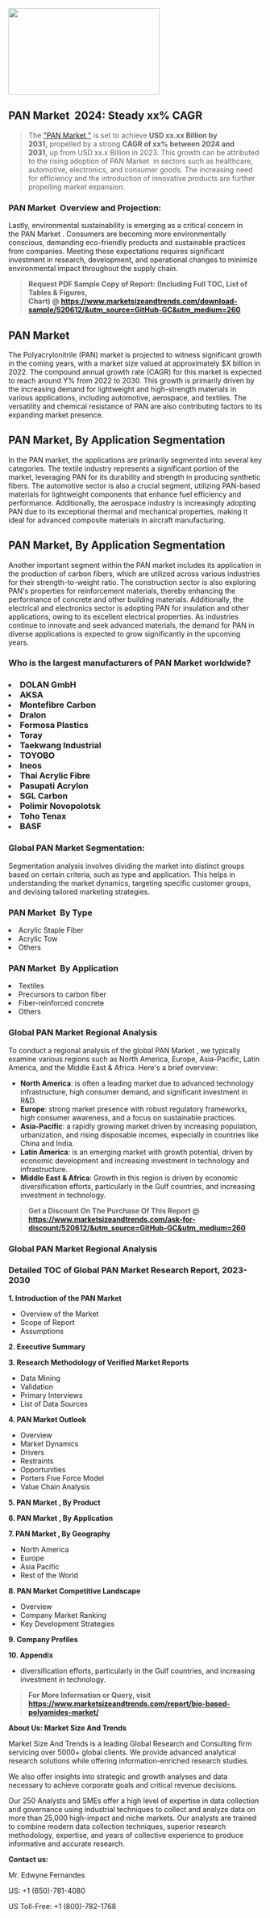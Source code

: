 <p><img class="alignnone size-medium wp-image-20088" src="https://ffe5etoiles.com/wp-content/uploads/2024/12/MST1-300x171.png" alt="" width="300" height="171" /></p><h2 id="ember46" class="ember-view reader-text-block__heading-2">PAN Market &nbsp;2024: Steady&nbsp;xx% CAGR</h2><blockquote id="ember47" class="ember-view reader-text-block__blockquote">The&nbsp;<a class="app-aware-link " href="https://www.marketsizeandtrends.com/download-sample/520612/&utm_source=GitHub-GC&utm_medium=260" target="_blank" data-test-app-aware-link="">"PAN Market "</a>&nbsp;is set to achieve&nbsp;<strong>USD&nbsp;xx.xx&nbsp;Billion by 2031,</strong>&nbsp;propelled by a strong&nbsp;<strong>CAGR of&nbsp;xx% between 2024 and 2031,</strong>&nbsp;up from USD xx.x Billion in 2023. This growth can be attributed to the rising adoption of&nbsp;PAN Market &nbsp;in sectors such as healthcare, automotive, electronics, and consumer goods. The increasing need for efficiency and the introduction of innovative products are further propelling market expansion.</blockquote><h3 id="ember48" class="ember-view reader-text-block__heading-3">PAN Market &nbsp;Overview and Projection:</h3><p id="ember49" class="ember-view reader-text-block__paragraph">Lastly, environmental sustainability is emerging as a critical concern in the&nbsp;PAN Market . Consumers are becoming more environmentally conscious, demanding eco-friendly products and sustainable practices from companies. Meeting these expectations requires significant investment in research, development, and operational changes to minimize environmental impact throughout the supply chain.</p><blockquote id="ember50" class="ember-view reader-text-block__blockquote"><strong>Request PDF Sample Copy of Report: (Including Full TOC, List of Tables &amp; Figures, Chart)&nbsp;@&nbsp;<strong><a href="https://www.marketsizeandtrends.com/download-sample/520612/&utm_source=GitHub-GC&utm_medium=260" target="_blank">https://www.marketsizeandtrends.com/download-sample/520612/&utm_source=GitHub-GC&utm_medium=260</a></strong></strong></blockquote><h3 class=""> <h2>PAN Market</h2><p>The Polyacrylonitrile (PAN) market is projected to witness significant growth in the coming years, with a market size valued at approximately $X billion in 2022. The compound annual growth rate (CAGR) for this market is expected to reach around Y% from 2022 to 2030. This growth is primarily driven by the increasing demand for lightweight and high-strength materials in various applications, including automotive, aerospace, and textiles. The versatility and chemical resistance of PAN are also contributing factors to its expanding market presence.</p><h2>PAN Market, By Application Segmentation</h2><p>In the PAN market, the applications are primarily segmented into several key categories. The textile industry represents a significant portion of the market, leveraging PAN for its durability and strength in producing synthetic fibers. The automotive sector is also a crucial segment, utilizing PAN-based materials for lightweight components that enhance fuel efficiency and performance. Additionally, the aerospace industry is increasingly adopting PAN due to its exceptional thermal and mechanical properties, making it ideal for advanced composite materials in aircraft manufacturing.</p><h2>PAN Market, By Application Segmentation</h2><p>Another important segment within the PAN market includes its application in the production of carbon fibers, which are utilized across various industries for their strength-to-weight ratio. The construction sector is also exploring PAN's properties for reinforcement materials, thereby enhancing the performance of concrete and other building materials. Additionally, the electrical and electronics sector is adopting PAN for insulation and other applications, owing to its excellent electrical properties. As industries continue to innovate and seek advanced materials, the demand for PAN in diverse applications is expected to grow significantly in the upcoming years.</p></h3><h3 id="" class="">Who is the largest manufacturers of&nbsp;PAN Market worldwide?</h3><h3 class=""></Li><Li>DOLAN GmbH</Li><Li> AKSA</Li><Li> Montefibre Carbon</Li><Li> Dralon</Li><Li> Formosa Plastics</Li><Li> Toray</Li><Li> Taekwang Industrial</Li><Li> TOYOBO</Li><Li> Ineos</Li><Li> Thai Acrylic Fibre</Li><Li> Pasupati Acrylon</Li><Li> SGL Carbon</Li><Li> Polimir Novopolotsk</Li><Li> Toho Tenax</Li><Li> BASF</h3><h3 id="ember53" class="ember-view reader-text-block__heading-3">Global&nbsp;PAN Market Segmentation:</h3><p id="ember54" class="ember-view reader-text-block__paragraph">Segmentation analysis involves dividing the market into distinct groups based on certain criteria, such as type and application. This helps in understanding the market dynamics, targeting specific customer groups, and devising tailored marketing strategies.</p><h3 id="" class="">PAN Market &nbsp;By Type</h3><p></Li><Li>Acrylic Staple Fiber</Li><Li> Acrylic Tow</Li><Li> Others</p><h3 id="" class="">PAN Market &nbsp;By Application</h3><p class=""></Li><Li>Textiles</Li><Li> Precursors to carbon fiber</Li><Li> Fiber-reinforced concrete</Li><Li> Others</p><h3 id="ember62" class="ember-view reader-text-block__heading-3">Global PAN Market Regional Analysis</h3><p id="ember63" class="ember-view reader-text-block__paragraph">To conduct a regional analysis of the global PAN Market , we typically examine various regions such as North America, Europe, Asia-Pacific, Latin America, and the Middle East &amp; Africa. Here's a brief overview:</p><ul><li><strong>North America</strong>: is often a leading market due to advanced technology infrastructure, high consumer demand, and significant investment in R&amp;D.</li><li><strong>Europe</strong>: strong market presence with robust regulatory frameworks, high consumer awareness, and a focus on sustainable practices.</li><li><strong>Asia-Pacific</strong>: a rapidly growing market driven by increasing population, urbanization, and rising disposable incomes, especially in countries like China and India.</li><li><strong>Latin America</strong>: is an emerging market with growth potential, driven by economic development and increasing investment in technology and infrastructure.</li><li><strong>Middle East &amp; Africa</strong>: Growth in this region is driven by economic diversification efforts, particularly in the Gulf countries, and increasing investment in technology.</li></ul><blockquote id="ember61" class="ember-view reader-text-block__blockquote"><strong>Get a Discount On The Purchase Of This Report @ <strong><a href="https://html-cleaner.com/" target="">https://www.marketsizeandtrends.com/ask-for-discount/520612/&utm_source=GitHub-GC&utm_medium=260</a></strong></strong></blockquote><h3 id="ember62" class="ember-view reader-text-block__heading-3">Global PAN Market Regional Analysis</h3><h3 id="" class="">Detailed TOC of Global PAN Market Research Report, 2023-2030</h3><p id="" class=""><strong>1. Introduction of the PAN Market </strong></p><ul><li>Overview of the Market</li><li>Scope of Report</li><li>Assumptions</li></ul><p id="" class=""><strong>2. Executive Summary</strong></p><p id="" class=""><strong>3. Research Methodology of Verified Market Reports</strong></p><ul><li>Data Mining</li><li>Validation</li><li>Primary Interviews</li><li>List of Data Sources</li></ul><p id="" class=""><strong>4. PAN Market Outlook</strong></p><ul><li>Overview</li><li>Market Dynamics</li><li>Drivers</li><li>Restraints</li><li>Opportunities</li><li>Porters Five Force Model</li><li>Value Chain Analysis</li></ul><p id="" class=""><strong>5. PAN Market , By Product</strong></p><p id="" class=""><strong>6. PAN Market , By Application</strong></p><p id="" class=""><strong>7. PAN Market , By Geography</strong></p><ul><li>North America</li><li>Europe</li><li>Asia Pacific</li><li>Rest of the World</li></ul><p id="" class=""><strong>8. PAN Market Competitive Landscape</strong></p><ul><li>Overview</li><li>Company Market Ranking</li><li>Key Development Strategies</li></ul><p id="" class=""><strong>9. Company Profiles</strong></p><p id="" class=""><strong>10. Appendix</strong></p><ul><li>diversification efforts, particularly in the Gulf countries, and increasing investment in technology.</li></ul><blockquote id="ember65" class="ember-view reader-text-block__blockquote"><strong>For More Information or Query, visit <strong><strong><a href="https://html-cleaner.com/" target="">https://www.marketsizeandtrends.com/report/bio-based-polyamides-market/</a></strong></strong></strong></blockquote><p id="" class=""><strong>About Us: Market Size And Trends</strong></p><p id="" class="">Market Size And Trends is a leading Global Research and Consulting firm servicing over 5000+ global clients. We provide advanced analytical research solutions while offering information-enriched research studies.</p><p id="" class="">We also offer insights into strategic and growth analyses and data necessary to achieve corporate goals and critical revenue decisions.</p><p id="" class="">Our 250 Analysts and SMEs offer a high level of expertise in data collection and governance using industrial techniques to collect and analyze data on more than 25,000 high-impact and niche markets. Our analysts are trained to combine modern data collection techniques, superior research methodology, expertise, and years of collective experience to produce informative and accurate research.</p><p id="" class=""><strong>Contact us:</strong></p><p id="" class="">Mr. Edwyne Fernandes</p><p id="" class="">US: +1 (650)-781-4080</p><p id="" class="">US Toll-Free: +1 (800)-782-1768</p>
